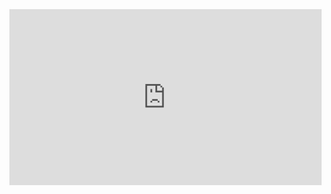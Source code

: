 <iframe width="560" height="315" src="https://www.youtube.com/embed/gTtJ555xbQA" title="YouTube video player" frameborder="0" allow="accelerometer; autoplay; clipboard-write; encrypted-media; gyroscope; picture-in-picture" allowfullscreen></iframe>